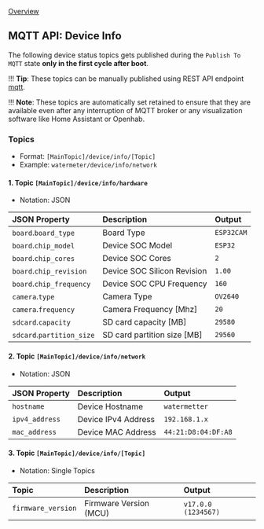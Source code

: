 [Overview](_OVERVIEW.md) 

## MQTT API: Device Info

The following device status topics gets published during the `Publish To MQTT` state **only in the first cycle after boot**.

!!! __Tip__: 
    These topics can be manually published using REST API endpoint [mqtt](../../API/REST/mqtt.md).

!!! __Note__: 
    These topics are automatically set retained to ensure that they are available even after any 
    interruption of MQTT broker or any visualization software like Home Assistant or Openhab.


### Topics

- Format: `[MainTopic]/device/info/[Topic]`
- Example: `watermeter/device/info/network`


#### 1. Topic `[MainTopic]/device/info/hardware`

- Notation: JSON

| JSON Property               | Description                 | Output
|:----------------------------|:----------------------------|:--------------
| `board`.`board_type`        | Board Type                  | `ESP32CAM`  
| `board`.`chip_model`        | Device SOC Model            | `ESP32`
| `board`.`chip_cores`        | Device SOC Cores            | `2`
| `board`.`chip_revision`     | Device SOC Silicon Revision | `1.00`
| `board`.`chip_frequency`    | Device SOC CPU Frequency    | `160`
| `camera`.`type`             | Camera Type                 | `OV2640`
| `camera`.`frequency`        | Camera Frequency [Mhz]      | `20`
| `sdcard`.`capacity`         | SD card capacity [MB]       | `29580`
| `sdcard`.`partition_size`   | SD card partition size [MB] | `29560`


#### 2. Topic `[MainTopic]/device/info/network`

- Notation: JSON

| JSON Property               | Description                 | Output
|:----------------------------|:----------------------------|:--------------     
| `hostname`                  | Device Hostname             | `watermetter`
| `ipv4_address`              | Device IPv4 Address         | `192.168.1.x`
| `mac_address`               | Device MAC Address          | `44:21:D8:04:DF:A8`


#### 3. Topic `[MainTopic]/device/info/[Topic]`

- Notation: Single Topics

| Topic                       | Description                 | Output
|:----------------------------|:----------------------------|:--------------     
| `firmware_version`          | Firmware Version (MCU)      | `v17.0.0 (1234567)`


